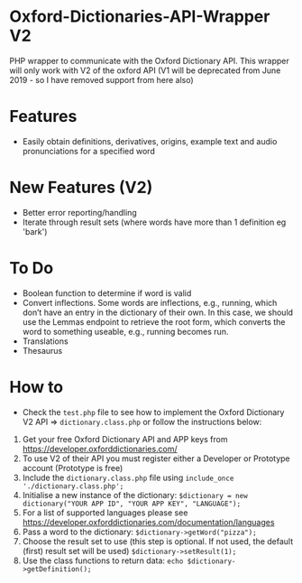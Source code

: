 # Oxford-Dictionaries-API-Wrapper V2
PHP wrapper to communicate with the Oxford Dictionary API. This wrapper will only work with V2 of the oxford API (V1 will be deprecated from June 2019 - so I have removed support from here also)

# Features
- Easily obtain definitions, derivatives, origins, example text and audio pronunciations for a specified word

# New Features (V2)
- Better error reporting/handling
- Iterate through result sets (where words have more than 1 definition eg 'bark')

# To Do
- Boolean function to determine if word is valid
- Convert inflections. Some words are inflections, e.g., running, which don’t have an entry in the dictionary of their own. In this case, we should use the Lemmas endpoint to retrieve the root form, which converts the word to something useable, e.g., running becomes run.
- Translations
- Thesaurus

# How to
- Check the `test.php` file to see how to implement the Oxford Dictionary V2 API => `dictionary.class.php` or follow the instructions below:

1. Get your free Oxford Dictionary API and APP keys from https://developer.oxforddictionaries.com/
2. To use V2 of their API you must register either a Developer or Prototype account (Prototype is free)
3. Include the `dictionary.class.php` file using `include_once './dictionary.class.php';`
4. Initialise a new instance of the dictionary: `$dictionary = new dictionary("YOUR APP ID", "YOUR APP KEY", "LANGUAGE");`
5. For a list of supported languages please see https://developer.oxforddictionaries.com/documentation/languages
6. Pass a word to the dictionary: `$dictionary->getWord("pizza");`
7. Choose the result set to use (this step is optional. If not used, the default (first) result set will be used) `$dictionary->setResult(1);`
8. Use the class functions to return data: `echo $dictionary->getDefinition();`
